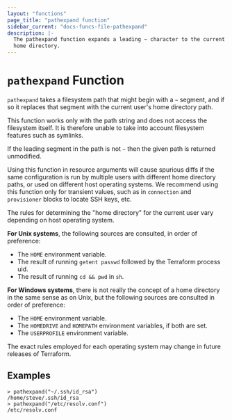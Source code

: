 ```yaml
---
layout: "functions"
page_title: "pathexpand function"
sidebar_current: "docs-funcs-file-pathexpand"
description: |-
  The pathexpand function expands a leading ~ character to the current user's
  home directory.
---
```


# `pathexpand` Function

`pathexpand` takes a filesystem path that might begin with a `~` segment,
and if so it replaces that segment with the current user's home directory
path.

This function works only with the path string and does not access the
filesystem itself. It is therefore unable to take into account filesystem
features such as symlinks.

If the leading segment in the path is not `~` then the given path is returned
unmodified.

Using this function in resource arguments will cause spurious diffs if the
same configuration is run by multiple users with different home directory
paths, or used on different host operating systems. We recommend using this
function only for transient values, such as in `connection` and `provisioner`
blocks to locate SSH keys, etc.

The rules for determining the "home directory" for the current user vary
depending on host operating system.

**For Unix systems**, the following sources are consulted, in order of preference:

* The `HOME` environment variable.
* The result of running `getent passwd` followed by the Terraform process uid.
* The result of running `cd && pwd` in `sh`.

**For Windows systems**, there is not really the concept of a home directory
in the same sense as on Unix, but the following sources are consulted in
order of preference:

* The `HOME` environment variable.
* The `HOMEDRIVE` and `HOMEPATH` environment variables, if both are set.
* The `USERPROFILE` environment variable.

The exact rules employed for each operating system may change in future
releases of Terraform.

## Examples

```
> pathexpand("~/.ssh/id_rsa")
/home/steve/.ssh/id_rsa
> pathexpand("/etc/resolv.conf")
/etc/resolv.conf
```

